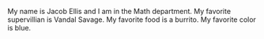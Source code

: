 My name is Jacob Ellis and I am in the Math department. 
My favorite supervillian is Vandal Savage.
My favorite food is a burrito. 
My favorite color is blue. 
